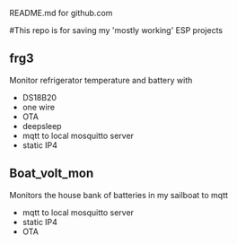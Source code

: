 README.md for github.com

#This repo is for saving my 'mostly working' ESP projects


## frg3

Monitor refrigerator temperature and battery with
- DS18B20
- one wire
- OTA
- deepsleep
- mqtt to local mosquitto server
- static IP4

## Boat_volt_mon

Monitors the house bank of batteries in my sailboat to mqtt
- mqtt to local mosquitto server
- static IP4
- OTA

